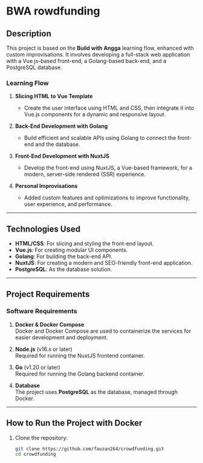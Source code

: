 # BWA rowdfunding

## Description
This project is based on the **Build with Angga** learning flow, enhanced with custom improvisations. It involves developing a full-stack web application with a Vue.js-based front-end, a Golang-based back-end, and a PostgreSQL database.

### **Learning Flow**
1. **Slicing HTML to Vue Template**  
   - Create the user interface using HTML and CSS, then integrate it into Vue.js components for a dynamic and responsive layout.

2. **Back-End Development with Golang**  
   - Build efficient and scalable APIs using Golang to connect the front-end and the database.

3. **Front-End Development with NuxtJS**  
   - Develop the front-end using NuxtJS, a Vue-based framework, for a modern, server-side rendered (SSR) experience.

4. **Personal Improvisations**  
   - Added custom features and optimizations to improve functionality, user experience, and performance.

---

## Technologies Used
- **HTML/CSS**: For slicing and styling the front-end layout.  
- **Vue.js**: For creating modular UI components.  
- **Golang**: For building the back-end API.  
- **NuxtJS**: For creating a modern and SEO-friendly front-end application.  
- **PostgreSQL**: As the database solution.

---

## Project Requirements
### **Software Requirements**
1. **Docker & Docker Compose**  
   Docker and Docker Compose are used to containerize the services for easier development and deployment.

2. **Node.js** (v16.x or later)  
   Required for running the NuxtJS frontend container.

3. **Go** (v1.20 or later)  
   Required for running the Golang backend container.

4. **Database**  
   The project uses **PostgreSQL** as the database, managed through Docker.

---

## How to Run the Project with Docker
1. Clone the repository:
   ```bash
   git clone https://github.com/fauzan264/crowdfunding.git
   cd crowdfunding